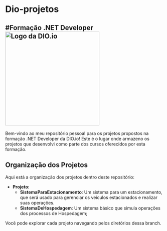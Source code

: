 # Dio-projetos
#Formação .NET Developer
<img src="https://hermes.dio.me/tracks/169e3d0f-263a-4efb-86c5-244bdf1ce8d6.png" alt="Logo da DIO.io" width="300">
---
Bem-vindo ao meu repositório pessoal para os projetos propostos na formação .NET Developer da DIO.io! Este é o lugar onde armazeno os projetos que desenvolvi como parte dos cursos oferecidos por esta formação.

## Organização dos Projetos
Aqui está a organização dos projetos dentro deste repositório:

- **Projeto:**
  - **SistemaParaEstacionamento**: Um sistema para um estacionamento, que será usado para gerenciar os veículos estacionados e realizar suas operações.
  - **SistemaDeHospedagem**: Um sistema básico que simula operações dos processos de Hospedagem;
    
Você pode explorar cada projeto navegando pelos diretórios dessa branch.
